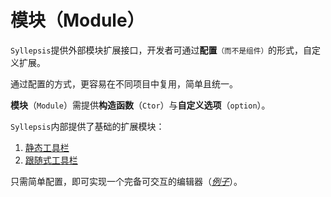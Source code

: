 # 模块（Module）

`Syllepsis`提供外部模块扩展接口，开发者可通过**配置**<small>（而不是组件）</small>的形式，自定义扩展。

通过配置的方式，更容易在不同项目中复用，简单且统一。

**模块**（`Module`）需提供**构造函数**（`Ctor`）与**自定义选项**（`option`）。

`Syllepsis`内部提供了基础的扩展模块：

1. [静态工具栏](/zh-cn/modules/toolbar.md)
2. [跟随式工具栏](/zh-cn/modules/toolbar-inline.md)


   
只需简单配置，即可实现一个完备可交互的编辑器（[_例子_](/zh-cn/playground)）。
